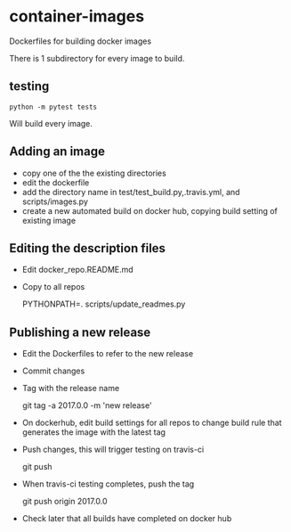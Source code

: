 # container-images
Dockerfiles for building docker images

There is 1 subdirectory for every image to build.

## testing

    python -m pytest tests

Will build every image.

## Adding an image

* copy one of the the existing directories
* edit the dockerfile
* add the directory name in test/test_build.py,.travis.yml, and scripts/images.py
* create a new automated build on docker hub, copying build setting of existing image

## Editing the description files

* Edit docker_repo.README.md
* Copy to all repos

    PYTHONPATH=. scripts/update_readmes.py

## Publishing a new release

* Edit the Dockerfiles to refer to the new release
* Commit changes
* Tag with the release name

    git tag -a 2017.0.0 -m 'new release'

* On dockerhub, edit build settings for all repos to change build rule that generates the image with the latest tag
* Push changes, this will trigger testing on travis-ci

    git push

* When travis-ci testing completes, push the tag

    git push origin 2017.0.0

* Check later that all builds have completed on docker hub
